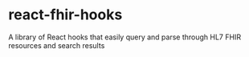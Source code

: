 # react-fhir-hooks
A library of React hooks that easily query and parse through HL7 FHIR resources and search results
